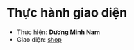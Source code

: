 # Thực hành giao diện
- Thực hiện: **Dương Minh Nam**
- Giao diện: [shop](https://duongnam99.github.io/shop-project/dist/)